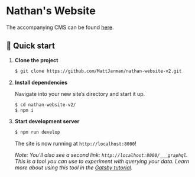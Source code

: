 # Nathan's Website

The accompanying CMS can be found [here](https://github.com/MattJarman/nathan-cms).

## 🚀 Quick start

1.  **Clone the project**

    ```bash
    $ git clone https://github.com/MattJarman/nathan-website-v2.git
    ```

2.  **Install dependencies**

    Navigate into your new site’s directory and start it up.

    ```bash
    $ cd nathan-website-v2/
    $ npm i
    ```

3.  **Start development server**

    ```bash
    $ npm run develop
    ```

    The site is now running at `http://localhost:8000`!

    _Note: You'll also see a second link: _`http://localhost:8000/___graphql`_. This is a tool you can use to experiment with querying your data. Learn more about using this tool in the [Gatsby tutorial](https://www.gatsbyjs.com/tutorial/part-five/#introducing-graphiql)._
